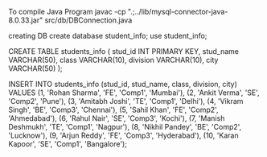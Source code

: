 To compile Java Program
javac -cp ".;../lib/mysql-connector-java-8.0.33.jar" src/db/DBConnection.java

creating DB
create database student_info;
use student_info;


CREATE TABLE students_info (
    stud_id INT PRIMARY KEY,
    stud_name VARCHAR(50),
    class VARCHAR(10),
    division VARCHAR(10),
    city VARCHAR(50)
);

INSERT INTO students_info (stud_id, stud_name, class, division, city) VALUES
(1, 'Rohan Sharma', 'FE', 'Comp1', 'Mumbai'),
(2, 'Ankit Verma', 'SE', 'Comp2', 'Pune'),
(3, 'Amitabh Joshi', 'TE', 'Comp1', 'Delhi'),
(4, 'Vikram Singh', 'BE', 'Comp3', 'Chennai'),
(5, 'Sahil Khan', 'FE', 'Comp2', 'Ahmedabad'),
(6, 'Rahul Nair', 'SE', 'Comp3', 'Kochi'),
(7, 'Manish Deshmukh', 'TE', 'Comp1', 'Nagpur'),
(8, 'Nikhil Pandey', 'BE', 'Comp2', 'Lucknow'),
(9, 'Arjun Reddy', 'FE', 'Comp3', 'Hyderabad'),
(10, 'Karan Kapoor', 'SE', 'Comp1', 'Bangalore');

